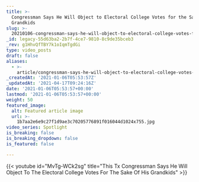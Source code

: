 ```yaml
---
title: >-
  Congressman Says He Will Object to Electoral College Votes for the Sake of His
  Grandkids
slug: >-
  20210106-congressman-says-he-will-object-to-electoral-college-votes-for-the-sake-of-his-grandkids
_id: legacy-55d63ba2-2b7f-4ce7-9810-8c9de35bceb3
_rev: g1HhvQfTBY7k1oIqmTgdGi
type: video_posts
draft: false
aliases:
  - >-
    article/congressman-says-he-will-object-to-electoral-college-votes-for-the-sake-of-his-grandkids/
_createdAt: '2021-01-06T05:53:57Z'
_updatedAt: '2021-04-17T09:24:16Z'
date: '2021-01-06T05:53:57+00:00'
lastmod: '2021-01-06T05:53:57+00:00'
weight: 50
featured_image:
  alt: Featured article image
  url: >-
    1b7aa2e6e9c27f1d9ae3c70205776891f016044d1024x755.jpg
video_series: Spotlight
is_breaking: false
is_breaking_dropdown: false
is_featured: false

---
```

{{< youtube id="MvTg-WCk2sg" title="This Tx Congressman Says He Will Object To The Electoral College Votes For The Sake Of His Grandkids" >}}
